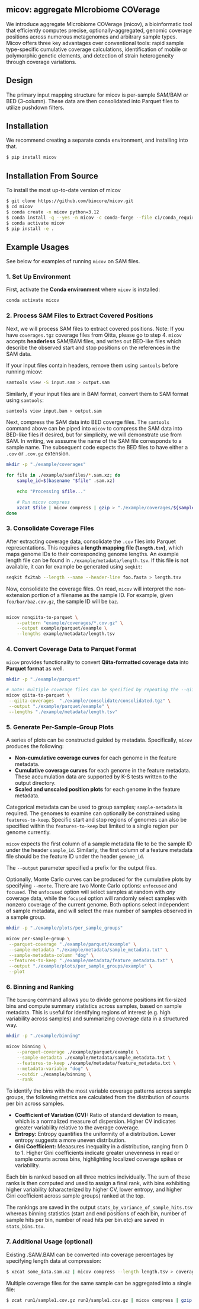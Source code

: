 ## micov: aggregate MIcrobiome COVerage

We introduce aggregate MIcrobiome COVerage (micov), a bioinformatic tool that efficiently computes precise, optionally-aggregated, genomic coverage positions across numerous metagenomes and arbitrary sample types. Micov offers three key advantages over conventional tools: rapid sample type-specific cumulative coverage calculations, identification of mobile or polymorphic genetic elements, and detection of strain heterogeneity through coverage variations.

## Design

The primary input mapping structure for micov is per-sample SAM/BAM or BED
(3-column). These data are then consolidated into Parquet files to utilize
pushdown filters.

## Installation

We recommend creating a separate conda environment, and installing
into that.

```bash
$ pip install micov
```

## Installation From Source

To install the most up-to-date version of micov

```bash
$ git clone https://github.com/biocore/micov.git
$ cd micov
$ conda create -n micov python=3.12
$ conda install -q --yes -n micov -c conda-forge --file ci/conda_requirements.txt
$ conda activate micov
$ pip install -e .
```

## Example Usages

See below for examples of running `micov` on SAM files.

### 1. Set Up Environment
First, activate the **Conda environment** where `micov` is installed:

```bash
conda activate micov
```

### 2. Process SAM Files to Extract Covered Positions
Next, we will process SAM files to extract covered positions. Note: If you have
`coverages.tgz` coverage files from Qitta, please go to step 4. `micov` accepts
**headerless** SAM/BAM files, and writes out BED-like files which describe the
observed start and stop positions on the references in the SAM data.

If your input files contain headers, remove them using `samtools` before running micov:

```bash
samtools view -S input.sam > output.sam
```

Similarly, if your input files are in BAM format, convert them to SAM format using `samtools`:

```bash
samtools view input.bam > output.sam
```

Next, compress the SAM data into BED coverge files. The `samtools` command above
can be piped into `micov` to compress the SAM data into BED-like files if
desired, but for simplicity, we will demonstrate use from SAM. In writing, we
asssume the name of the SAM file corresponds to a sample name. The subsequent
code expects the BED files to have either a `.cov` or `.cov.gz` extension.

```bash
mkdir -p "./example/coverages"

for file in ./example/samfiles/*.sam.xz; do
    sample_id=$(basename "$file" .sam.xz)

    echo "Processing $file..."

    # Run micov compress
    xzcat $file | micov compress | gzip > "./example/coverages/${sample_id}.cov.gz"
done
```


### 3. Consolidate Coverage Files
After extracting coverage data, consolidate the `.cov` files into Parquet
representations. This requires a **length mapping file (`length.tsv`)**, which
maps genome IDs to their corresponding genome lengths. An example length file
can be found in `./example/metadata/length.tsv`. If this file is not available,
it can for example be generated using `seqkit`:

```bash
seqkit fx2tab --length --name --header-line foo.fasta > length.tsv
```

Now, consolidate the coverage files. On read, `micov` will interpret the non-extension
portion of a filename as the sample ID. For example, given `foo/bar/baz.cov.gz`, the
sample ID will be `baz`.

```bash

micov nonqiita-to-parquet \
    --pattern "example/coverages/*.cov.gz" \
    --output example/parquet/example \
    --lengths example/metadata/length.tsv
```

### 4. Convert Coverage Data to Parquet Format
`micov` provides functionality to convert **Qiita-formatted coverage data** into **Parquet format** as well.

```bash
mkdir -p "./example/parquet"

# note: multiple coverage files can be specified by repeating the --qiita-coverages argument
micov qiita-to-parquet \
 --qiita-coverages  "./example/consolidate/consolidated.tgz" \
 --output "./example/parquet/example" \
 --lengths "./example/metadata/length.tsv"
```

### 5. Generate Per-Sample-Group Plots
A series of plots can be constructed guided by metadata. Specifically, `micov` produces the following:

* **Non-cumulative coverage curves** for each genome in the feature metadata.
* **Cumulative coverage curves** for each genome in the feature metadata. These accumulation data are supported by K-S tests written to the output directory.
* **Scaled and unscaled position plots** for each genome in the feature metadata.

Categorical metadata can be used to group samples; `sample-metadata` is
required. The genomes to examine can optionally be constrained using
`features-to-keep`. Specific start and stop regions of genomes can also be
specified within the `features-to-keep` but limited to a single region per
genome currently.

`micov` expects the first column of a sample metadata file to be the sample ID
under the header `sample_id`. Similarly, the first column of a feature metadata
file should be the feature ID under the header `genome_id`.

The `--output` parameter specified a prefix for the output files.

Optionally, Monte Carlo curves can be produced for the cumulative plots by
specifying `--monte`. There are two Monte Carlo options: `unfocused` and
`focused`. The `unfocused` option will select samples at random with _any_
coverage data, while the `focused` option will randomly select samples with
nonzero coverage of the current genome. Both options select independent of
sample metadata, and will select the max number of samples observed in a sample
group.

```bash
mkdir -p "./example/plots/per_sample_groups"

micov per-sample-group \
 --parquet-coverage "./example/parquet/example" \
 --sample-metadata "./example/metadata/sample_metadata.txt" \
 --sample-metadata-column "dog" \
 --features-to-keep "./example/metadata/feature_metadata.txt" \
 --output "./example/plots/per_sample_groups/example" \
 --plot
```

### 6. Binning and Ranking

The `binning` command allows you to divide genome positions int fix-sized bins and compute summary statistics across samples, based on sample metadata. This is useful for identifying regions of interest (e.g. high variability across samples) and summarizing coverage data in a structured way. 

```bash
mkdir -p "./example/binning"

micov binning \
    --parquet-coverage ./example/parquet/example \
    --sample-metadata ./example/metadata/sample_metadata.txt \
    --features-to-keep ./example/metadata/feature_metadata.txt \
    --metadata-variable "dog" \
    --outdir ./example/binning \
    --rank
```

To identify the bins with the most variable coverage patterns across sample groups, the following metrics are calculated from the distribution of counts per bin across samples.

* **Coefficient of Variation (CV):** Ratio of standard deviation to mean, which is a normalized measure of dispersion. Higher CV indicates greater variability relative to the average coverage. 
* **Entropy:** Entropy quantifies the uniformity of a distribution. Lower entropy suggests a more uneven distribution.
* **Gini Coefficient:** Meaasures inequality in a distribution, ranging from 0 to 1. Higher Gini coefficients indicate greater unevenness in read or sample counts across bins, highlighting localized coverage spikes or variability.

Each bin is ranked based on all three metrics individually. The sum of these ranks is then computed and used to assign a final rank, with bins exhibiting higher variability (characterized by higher CV, lower entropy, and higher Gini coefficient across sample groups) ranked at the top. 

The rankings are saved in the output `stats_by_variance_of_sample_hits.tsv` whereas binning statistics (start and end positions of each bin, number of sample hits per bin, number of read hits per bin.etc) are saved in `stats_bins.tsv`.

### 7. Additional Usage (optional)

Existing .SAM/.BAM can be converted into coverage percentages by specifying length data at compression:

```bash
$ xzcat some_data.sam.xz | micov compress --length length.tsv > coverages.tsv
```

Multiple coverage files for the same sample can be aggregated into a single file:

```bash
$ zcat run1/sample1.cov.gz run2/sample1.cov.gz | micov compress | gzip > combined/sample1.cov.gz
```
